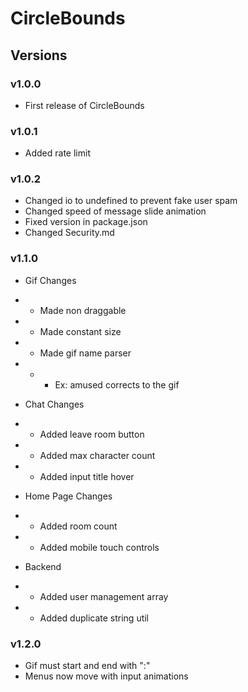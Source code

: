 # CircleBounds

## Versions

### v1.0.0

* First release of CircleBounds

### v1.0.1

* Added rate limit

### v1.0.2

* Changed io to undefined to prevent fake user spam
* Changed speed of message slide animation
* Fixed version in package.json 
* Changed Security.md


### v1.1.0

* Gif Changes

* * Made non draggable
* * Made constant size
* * Made gif name parser
* * * Ex: amused corrects to the gif

* Chat Changes

* * Added leave room button
* * Added max character count
* * Added input title hover

* Home Page Changes

* * Added room count
* * Added mobile touch controls

* Backend

* * Added user management array
* * Added duplicate string util

### v1.2.0

* Gif must start and end with ":"
* Menus now move with input animations
